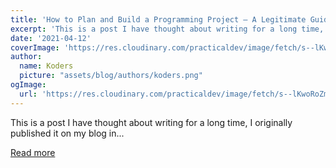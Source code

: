 ```yaml
---
title: 'How to Plan and Build a Programming Project – A Legitimate Guide for Beginners'
excerpt: 'This is a post I have thought about writing for a long time, I originally published it on my blog in...'
date: '2021-04-12'
coverImage: 'https://res.cloudinary.com/practicaldev/image/fetch/s--lKwoRoZm--/c_imagga_scale,f_auto,fl_progressive,h_420,q_auto,w_1000/https://dev-to-uploads.s3.amazonaws.com/uploads/articles/m5bg3xfjpja8u41lsywu.jpg'
author:
  name: Koders
  picture: "assets/blog/authors/koders.png"
ogImage:
  url: 'https://res.cloudinary.com/practicaldev/image/fetch/s--lKwoRoZm--/c_imagga_scale,f_auto,fl_progressive,h_420,q_auto,w_1000/https://dev-to-uploads.s3.amazonaws.com/uploads/articles/m5bg3xfjpja8u41lsywu.jpg'
---
```


This is a post I have thought about writing for a long time, I originally published it on my blog in...

[Read more](https://dev.to/peterlunch/how-to-plan-and-build-a-programming-project-a-legitimate-guide-for-beginners-1fll)

